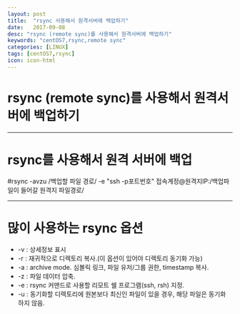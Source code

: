 ```yaml
---
layout: post
title:  "rsync 사용해서 원격서버에 백업하기"
date:   2017-09-08
desc: "rsync (remote sync)를 사용해서 원격서버에 백업하기"
keywords: "centOS7,rsync,remote sync"
categories: [LINUX]
tags: [centOS7,rsync]
icon: icon-html
---
```


**rsync (remote sync)를 사용해서 원격서버에 백업하기**
=============================================================================

---

rsync를 사용해서 원격 서버에 백업
=================================

\#rsync -avzu /백업할 파일 경로/ -e "ssh -p포트번호" 접속계정@원격지IP:/백업파일이 들어갈 원격지 파일경로/

---

많이 사용하는 rsync 옵션
========================

-	-v : 상세정보 표시
-	-r : 재귀적으로 디렉토리 복사.(이 옵션이 있어야 디렉토리 동기화 가능)
-	-a : archive mode. 심볼릭 링크, 파일 유저/그룹 권한, timestamp 복사.
-	-z : 파일 데이터 압축.
-	-e : rsync 커맨드로 사용할 리모트 쉘 프로그램(ssh, rsh) 지정.
-	-u : 동기화할 디렉토리에 원본보다 최신인 파일이 있을 경우, 해당 파일은 동기화 하지 않음.
